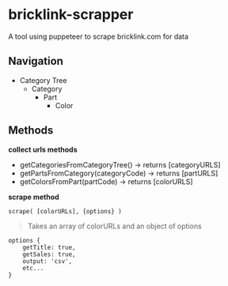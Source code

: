 # bricklink-scrapper
A tool using puppeteer to scrape bricklink.com for data



## Navigation

 - Category Tree
	 - Category
		 - Part
			 - Color

## Methods

**collect urls methods**
- getCategoriesFromCategoryTree() -> returns [categoryURLS]
- getPartsFromCategory(categoryCode) -> returns [partURLS]
- getColorsFromPart(partCode) -> returns [colorURLS]

**scrape method**

    scrape( [colorURLs], {options} )

 >Takes an array of colorURLs and an object of options

    options {
    	getTitle: true,
    	getSales: true,
    	output: 'csv',
    	etc... 
    }

